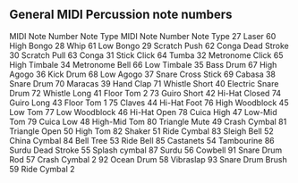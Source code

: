 ## General MIDI Percussion note numbers


MIDI Note Number	Note Type	MIDI Note Number	Note Type
27	Laser                 60	High Bongo
28	Whip                  61	Low Bongo
29	Scratch Push          62	Conga Dead Stroke
30	Scratch Pull          63	Conga
31	Stick Click           64	Tumba
32	Metronome Click       65	High Timbale
34	Metronome Bell        66	Low Timbale
35	Bass Drum             67	High Agogo
36	Kick Drum             68	Low Agogo
37	Snare Cross Stick     69	Cabasa
38	Snare Drum            70	Maracas
39	Hand Clap             71	Whistle Short
40	Electric Snare Drum   72	Whistle Long
41	Floor Tom 2           73	Guiro Short
42	Hi-Hat Closed         74	Guiro Long
43	Floor Tom 1           75	Claves
44	Hi-Hat Foot           76	High Woodblock
45	Low Tom	              77	Low Woodblock
46	Hi-Hat Open	          78	Cuica High
47	Low-Mid Tom	          79	Cuica Low
48	High-Mid Tom	        80	Triangle Mute
49	Crash Cymbal	        81	Triangle Open
50	High Tom	            82	Shaker
51	Ride Cymbal	          83	Sleigh Bell
52	China Cymbal	        84	Bell Tree
53	Ride Bell	            85	Castanets
54	Tambourine	          86	Surdu Dead Stroke
55	Splash cymbal	        87	Surdu
56	Cowbell	              91	Snare Drum Rod
57	Crash Cymbal 2	      92	Ocean Drum
58	Vibraslap	            93	Snare Drum Brush
59	Ride Cymbal 2

